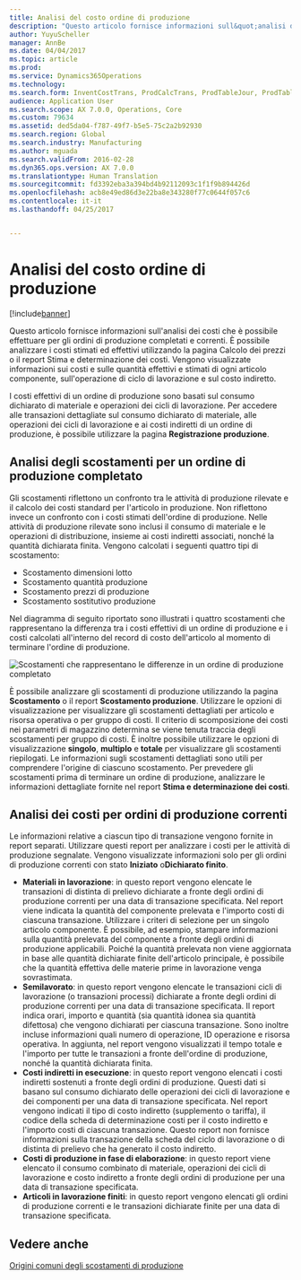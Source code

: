 ```yaml
---
title: Analisi del costo ordine di produzione
description: "Questo articolo fornisce informazioni sull&quot;analisi dei costi che è possibile effettuare per gli ordini di produzione completati e correnti. È possibile analizzare i costi stimati ed effettivi utilizzando la pagina Calcolo dei prezzi o il report Stima e determinazione dei costi. Vengono visualizzate informazioni sui costi e sulle quantità effettivi e stimati di ogni articolo componente, sull&quot;operazione di ciclo di lavorazione e sul costo indiretto."
author: YuyuScheller
manager: AnnBe
ms.date: 04/04/2017
ms.topic: article
ms.prod: 
ms.service: Dynamics365Operations
ms.technology: 
ms.search.form: InventCostTrans, ProdCalcTrans, ProdTableJour, ProdTableListPage
audience: Application User
ms.search.scope: AX 7.0.0, Operations, Core
ms.custom: 79634
ms.assetid: ded5da04-f787-49f7-b5e5-75c2a2b92930
ms.search.region: Global
ms.search.industry: Manufacturing
ms.author: mguada
ms.search.validFrom: 2016-02-28
ms.dyn365.ops.version: AX 7.0.0
ms.translationtype: Human Translation
ms.sourcegitcommit: fd3392eba3a394bd4b92112093c1f1f9b894426d
ms.openlocfilehash: acb8e49ed86d3e22ba8e343280f77c0644f057c6
ms.contentlocale: it-it
ms.lasthandoff: 04/25/2017


---
```


# <a name="production-order-cost-analysis"></a>Analisi del costo ordine di produzione

[!include[banner](../includes/banner.md)]


Questo articolo fornisce informazioni sull'analisi dei costi che è possibile effettuare per gli ordini di produzione completati e correnti. È possibile analizzare i costi stimati ed effettivi utilizzando la pagina Calcolo dei prezzi o il report Stima e determinazione dei costi. Vengono visualizzate informazioni sui costi e sulle quantità effettivi e stimati di ogni articolo componente, sull'operazione di ciclo di lavorazione e sul costo indiretto.

I costi effettivi di un ordine di produzione sono basati sul consumo dichiarato di materiale e operazioni dei cicli di lavorazione. Per accedere alle transazioni dettagliate sul consumo dichiarato di materiale, alle operazioni dei cicli di lavorazione e ai costi indiretti di un ordine di produzione, è possibile utilizzare la pagina **Registrazione produzione**.

## <a name="variance-analysis-for-a-completed-production-order"></a>Analisi degli scostamenti per un ordine di produzione completato
Gli scostamenti riflettono un confronto tra le attività di produzione rilevate e il calcolo dei costi standard per l'articolo in produzione. Non riflettono invece un confronto con i costi stimati dell'ordine di produzione. Nelle attività di produzione rilevate sono inclusi il consumo di materiale e le operazioni di distribuzione, insieme ai costi indiretti associati, nonché la quantità dichiarata finita. Vengono calcolati i seguenti quattro tipi di scostamento:

-   Scostamento dimensioni lotto
-   Scostamento quantità produzione
-   Scostamento prezzi di produzione
-   Scostamento sostitutivo produzione

Nel diagramma di seguito riportato sono illustrati i quattro scostamenti che rappresentano la differenza tra i costi effettivi di un ordine di produzione e i costi calcolati all'interno del record di costo dell'articolo al momento di terminare l'ordine di produzione. 

![Scostamenti che rappresentano le differenze in un ordine di produzione completato](./media/control.jpg) 

È possibile analizzare gli scostamenti di produzione utilizzando la pagina **Scostamento** o il report **Scostamento produzione**. Utilizzare le opzioni di visualizzazione per visualizzare gli scostamenti dettagliati per articolo e risorsa operativa o per gruppo di costi. Il criterio di scomposizione dei costi nei parametri di magazzino determina se viene tenuta traccia degli scostamenti per gruppo di costi. È inoltre possibile utilizzare le opzioni di visualizzazione **singolo**, **multiplo** e **totale** per visualizzare gli scostamenti riepilogati. Le informazioni sugli scostamenti dettagliati sono utili per comprendere l'origine di ciascuno scostamento. Per prevedere gli scostamenti prima di terminare un ordine di produzione, analizzare le informazioni dettagliate fornite nel report **Stima e determinazione dei costi**.

## <a name="cost-analysis-for-current-production-orders"></a>Analisi dei costi per ordini di produzione correnti
Le informazioni relative a ciascun tipo di transazione vengono fornite in report separati. Utilizzare questi report per analizzare i costi per le attività di produzione segnalate. Vengono visualizzate informazioni solo per gli ordini di produzione correnti con stato **Iniziato** o**Dichiarato finito**.

-   **Materiali in lavorazione**: in questo report vengono elencate le transazioni di distinta di prelievo dichiarate a fronte degli ordini di produzione correnti per una data di transazione specificata. Nel report viene indicata la quantità del componente prelevata e l'importo costi di ciascuna transazione. Utilizzare i criteri di selezione per un singolo articolo componente. È possibile, ad esempio, stampare informazioni sulla quantità prelevata del componente a fronte degli ordini di produzione applicabili. Poiché la quantità prelevata non viene aggiornata in base alle quantità dichiarate finite dell'articolo principale, è possibile che la quantità effettiva delle materie prime in lavorazione venga sovrastimata.
-   **Semilavorato**: in questo report vengono elencate le transazioni cicli di lavorazione (o transazioni processi) dichiarate a fronte degli ordini di produzione correnti per una data di transazione specificata. Il report indica orari, importo e quantità (sia quantità idonea sia quantità difettosa) che vengono dichiarati per ciascuna transazione. Sono inoltre incluse informazioni quali numero di operazione, ID operazione e risorsa operativa. In aggiunta, nel report vengono visualizzati il tempo totale e l'importo per tutte le transazioni a fronte dell'ordine di produzione, nonché la quantità dichiarata finita.
-   **Costi indiretti in esecuzione**: in questo report vengono elencati i costi indiretti sostenuti a fronte degli ordini di produzione. Questi dati si basano sul consumo dichiarato delle operazioni dei cicli di lavorazione e dei componenti per una data di transazione specificata. Nel report vengono indicati il tipo di costo indiretto (supplemento o tariffa), il codice della scheda di determinazione costi per il costo indiretto e l'importo costi di ciascuna transazione. Questo report non fornisce informazioni sulla transazione della scheda del ciclo di lavorazione o di distinta di prelievo che ha generato il costo indiretto.
-   **Costi di produzione in fase di elaborazione**: in questo report viene elencato il consumo combinato di materiale, operazioni dei cicli di lavorazione e costo indiretto a fronte degli ordini di produzione per una data di transazione specificata.
-   **Articoli in lavorazione finiti**: in questo report vengono elencati gli ordini di produzione correnti e le transazioni dichiarate finite per una data di transazione specificata.


<a name="see-also"></a>Vedere anche
--------

[Origini comuni degli scostamenti di produzione](common-sources-of-production-variances.md)





